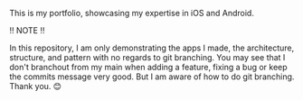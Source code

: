 This is my portfolio, showcasing my expertise in iOS and Android.

‼️ NOTE ‼️

In this repository, I am only demonstrating the apps I made, the architecture, structure, and pattern with no regards to git branching. You may see that I don't branchout from my main when adding a feature, fixing a bug or keep the commits message very good. But I am aware of how to do git branching. Thank you. 😊
